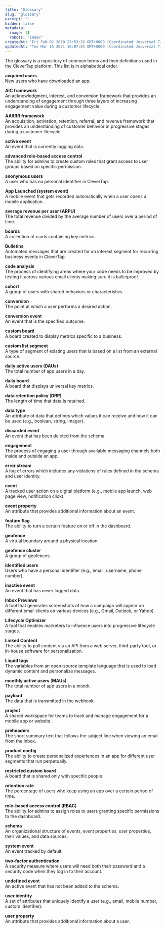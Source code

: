 ```yaml
---
title: "Glossary"
slug: "glossary"
excerpt: ""
hidden: false
metadata: 
  image: []
  robots: "index"
createdAt: "Fri Feb 02 2018 23:53:29 GMT+0000 (Coordinated Universal Time)"
updatedAt: "Tue Mar 16 2021 16:07:54 GMT+0000 (Coordinated Universal Time)"
---
```

The glossary is a repository of common terms and their definitions used in the CleverTap platform. This list is in alphabetical order.

**acquired users**  
New users who have downloaded an app.

**AIC framework**  
An acknowledgment, interest, and conversion framework that provides an understanding of engagement through three layers of increasing engagement value during a customer lifecycle.

**AARRR framework**  
An acquisition, activation, retention, referral, and revenue framework that provides an understanding of customer behavior in progressive stages during a customer lifecycle.

**active event**  
An event that is currently logging data.

**advanced role-based access control**  
The ability for admins to create custom roles that grant access to user groups based on specific permission.

**anonymous users**  
A user who has no personal identifier in CleverTap.

**App Launched (system event)**  
A mobile event that gets recorded automatically when a user opens a mobile application.

**average revenue per user (ARPU)**  
The total revenue divided by the average number of users over a period of time.

**boards**  
A collection of cards containing key metrics.

**Bulletins**  
Automated messages that are created for an interest segment for recurring business events in CleverTap.

**code analysis**  
The process of identifying areas where your code needs to be improved by testing it across various email clients making sure it is bulletproof.

**cohort**  
A group of users with shared behaviors or characteristics.

**conversion**  
The point at which a user performs a desired action.

**conversion event**  
An event that is the specified outcome.

**custom board**  
A board created to display metrics specific to a business.

**custom list segment**  
A type of segment of existing users that is based on a list from an external source.

**daily active users (DAUs)**  
The total number of app users in a day.

**daily board**  
A board that displays universal key metrics.

**data retention policy (DRP)**  
The length of time that data is retained.

**data type**  
An attribute of data that defines which values it can receive and how it can be used (e.g., boolean, string, integer).

**discarded event**  
An event that has been deleted from the schema.

**engagement**  
The process of engaging a user through available messaging channels both inside and outside an app.

**error stream**  
A log of errors which includes any violations of rules defined in the schema and user identity. 

**event**  
A tracked user action on a digital platform (e.g., mobile app launch, web page view, notification click).

**event property**  
An attribute that provides additional information about an event.

**feature flag**  
The ability to turn a certain feature on or off in the dashboard.

**geofence**  
A virtual boundary around a physical location.

**geofence cluster**  
A group of geofences.

**identified users**  
Users who have a personal identifier (e.g., email, username, phone number).

**inactive event**  
An event that has never logged data.

**Inbox Previews**  
A tool that generates screenshots of how a campaign will appear on different email clients on various devices (e.g., Gmail, Outlook, or Yahoo). 

**Lifecycle Optimizer**  
A tool that enables marketers to influence users into progressive lifecycle stages. 

**Linked Content**  
The ability to pull content via an API from a web server, third-party tool, or in-house software for personalization.

**Liquid tags**  
The variables from an open-source template language that is used to load dynamic content and personalize messages.

**monthly active users (MAUs)**  
The total number of app users in a month.

**payload**  
The data that is transmitted in the webhook.

**project**  
A shared workspace for teams to track and manage engagement for a mobile app or website.

**preheaders**  
The short summary text that follows the subject line when viewing an email from the inbox.

**product config**  
The ability to create personalized experiences in an app for different user segments that run perpetually.

**restricted custom board**  
A board that is shared only with specific people.

**retention rate**  
The percentage of users who keep using an app over a certain period of time.

**role-based access control (RBAC)**  
The ability for admins to assign roles to users granting specific permissions to the dashboard.

**schema**  
An organizational structure of events, event properties, user properties, their values, and data sources.

**system event**  
An event tracked by default.

**two-factor authentication**  
A security measure where users will need both their password and a security code when they log in to their account.

**undefined event**  
An active event that has not been added to the schema.

**user identity**  
A set of attributes that uniquely identify a user (e.g., email, mobile number, custom identifier).

**user property**  
An attribute that provides additional information about a user.
